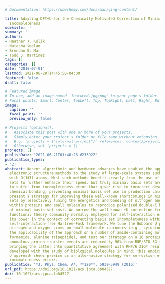 ```yaml
---
# Documentation: https://wowchemy.com/docs/managing-content/

title: Adapting DFT+U for the Chemically Motivated Correction of Minimal Basis Set
  Incompleteness
subtitle: ''
summary: ''
authors:
- Heather J. Kulik
- Natasha Seelam
- Brendan D. Mar
- Todd J. Martínez
tags: []
categories: []
date: '2016-07-01'
lastmod: 2021-06-20T14:45:50-04:00
featured: false
draft: false

# Featured image
# To use, add an image named `featured.jpg/png` to your page's folder.
# Focal points: Smart, Center, TopLeft, Top, TopRight, Left, Right, BottomLeft, Bottom, BottomRight.
image:
  caption: ''
  focal_point: ''
  preview_only: false

# Projects (optional).
#   Associate this post with one or more of your projects.
#   Simply enter your project's folder or file name without extension.
#   E.g. `projects = ["internal-project"]` references `content/project/deep-learning/index.md`.
#   Otherwise, set `projects = []`.
projects: []
publishDate: '2021-06-21T01:48:26.623392Z'
publication_types:
- '2'
abstract: Recent algorithmic and hardware advances have enabled the application of
  electronic structure methods to the study of large-scale systems such as proteins
  with O(103) atoms. Most such methods benefit greatly from the use of reduced basis
  sets to further enhance their speed, but truly minimal basis sets are well-known
  to suffer from incompleteness error that gives rise to incorrect descriptions of
  chemical bonding, preventing minimal basis set use in production calculations. We
  present a strategy for improving these well-known shortcomings in minimal basis
  sets by selectively tuning the energetics and bonding of nitrogen and oxygen atoms
  within proteins and small molecules to reproduce polarized double-ζ basis set geometries
  at minimal basis set cost. We borrow the well-known +U correction from the density
  functional theory community normally employed for self-interaction errors and demonstrate
  its power in the context of correcting basis set incompleteness within a formally
  self-interaction-free Hartree–Fock framework. We tune the Hubbard U parameters for
  nitrogen and oxygen atoms on small-molecule tautomers (e.g., cytosine), demonstrate
  the applicability of the approach on a number of amide-containing molecules (e.g.,
  formamide, alanine tripeptide), and test our strategy on a 10 protein test set where
  anomalous proton transfer events are reduced by 90% from RHF/STO-3G to RHF/STO-3G+U,
  bringing the latter into quantitative agreement with RHF/6-31G* results. Although
  developed with the study of biological molecules in mind, this empirically tuned
  U approach shows promise as an alternative strategy for correction of basis set
  incompleteness errors.
publication: '*J. Phys. Chem. A*, **120**, 5939-5949 (2016)'
url_pdf: https://doi.org/10.1021/acs.jpca.6b04527
doi: 10.1021/acs.jpca.6b04527
---
```

